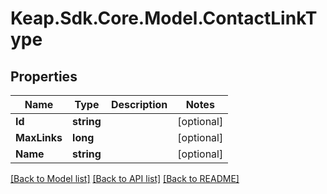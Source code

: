 # Keap.Sdk.Core.Model.ContactLinkType

## Properties

Name | Type | Description | Notes
------------ | ------------- | ------------- | -------------
**Id** | **string** |  | [optional] 
**MaxLinks** | **long** |  | [optional] 
**Name** | **string** |  | [optional] 

[[Back to Model list]](../README.md#documentation-for-models) [[Back to API list]](../README.md#documentation-for-api-endpoints) [[Back to README]](../README.md)

